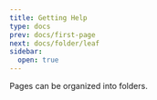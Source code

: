 ```yaml
---
title: Getting Help
type: docs
prev: docs/first-page
next: docs/folder/leaf
sidebar:
  open: true
---
```


Pages can be organized into folders.
